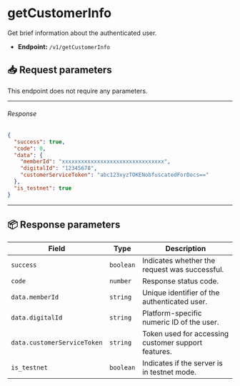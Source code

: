 # getCustomerInfo

Get brief information about the authenticated user.

- **Endpoint:** `/v1/getCustomerInfo`

## 📥 Request parameters

This endpoint does not require any parameters.

---

###### Response

```json
{
  "success": true,
  "code": 0,
  "data": {
    "memberId": "xxxxxxxxxxxxxxxxxxxxxxxxxxxxxxxx",
    "digitalId": "12345678",
    "customerServiceToken": "abc123xyzTOKENobfuscatedForDocs=="
  },
  "is_testnet": true
}
```

---

## 📦 Response parameters

| **Field**                    | **Type**    | **Description**                                       |
|-----------------------------|-------------|-------------------------------------------------------|
| `success`                   | `boolean`   | Indicates whether the request was successful.         |
| `code`                      | `number`    | Response status code.                                 |
| `data.memberId`             | `string`    | Unique identifier of the authenticated user.          |
| `data.digitalId`            | `string`    | Platform-specific numeric ID of the user.             |
| `data.customerServiceToken` | `string`    | Token used for accessing customer support features.   |
| `is_testnet`                | `boolean`   | Indicates if the server is in testnet mode.           |